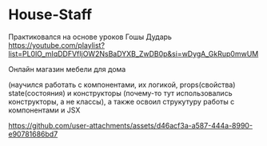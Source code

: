 # House-Staff

Практиковался на основе уроков Гошы Дударь https://youtube.com/playlist?list=PL0lO_mIqDDFVfIjOW2NsBaDYXB_ZwDB0p&si=wDygA_GkRup0mwUM

Онлайн магазин мебели для дома

(научился работать с компонентами, их логикой, props(свойства) state(состояния) и конструкторы (почему-то тут использовались конструкторы, а не классы), а также освоил струкутуру работы с компонентами и JSX




https://github.com/user-attachments/assets/d46acf3a-a587-444a-8990-e90781686bd7

